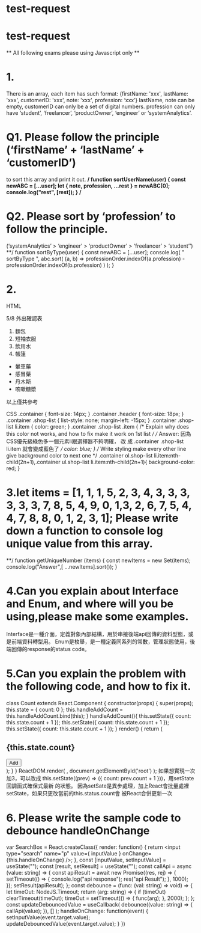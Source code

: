 # test-request
# test-request
** All following exams please using Javascript only **
# 1.
There is an array, each item has such format:
{firstName: 'xxx', lastName: 'xxx', customerID: 'xxx', note: 'xxx', 
profession: ‘xxx’}
lastName, note can be empty, customerID can only be a set of digital 
numbers.
profession can only have ‘student’, ‘freelancer’, ‘productOwner’, 
‘engineer’ or ‘systemAnalytics’.

# Q1. Please follow the principle (‘firstName’ + ‘lastName’ + ‘customerID’) 
to sort this array and print it out.
**/
function sortUserName(user) {
const newABC = [...user];
 let { note, profession, ...rest } = newABC[0];
 console.log("rest", [rest]);
}
/**
# Q2. Please sort by ‘profession’ to follow the principle. 
(‘systemAnalytics’ > ‘engineer’ > ‘productOwner’ > ‘freelancer’ > 
‘student’’)
**/
function sortByType(user) {
const newABC = [...user]; 
 console.log(
 " sortByType ",
 abc.sort(
 (a, b) =>
 professionOrder.indexOf(a.profession) -
 professionOrder.indexOf(b.profession)
 )
 );
}
# 2.
HTML
<div class="container">
<div class="header">5/8 外出確認表</div>
<div class="content">
<ol class="shop-list">
<li class="item">麵包</li>
<li class="item">短袖衣服</li>
<li class="item">飲用水</li>
<li class="item">帳篷</li>
</ol>
<ul class="shop-list">
<li class="item">暈車藥</li>
<li class="item">感冒藥</li>
<li class="item">丹木斯</li>
<li class="item">咳嗽糖漿</li>
</ul>
</div>
<div class="footer">以上僅共參考</div>
</div>

CSS
.container {
font-size: 14px;
}
.container .header 
{ font-size: 18px;
}
.container .shop-list 
{ list-style: none; 
margin-left: -15px;
}
.container .shop-list li.item 
{ color: green;
}
.container .shop-list .item {
/* Explain why does this color not works, and how to fix make it work on 
1st list */
/* Answer: 因為CSS優先級綠色多一個元素li跟選擇器不夠明確， 改
成 .container .shop-list li.item 就會變成藍色了 */
color: blue;
}
/* Write styling make every other line give background color to next one */
.container ol.shop-list li.item:nth-child(2n+1),.container ul.shop-list 
li.item:nth-child(2n+1){
 background-color: red;
 }

# 3.let items = [1, 1, 1, 5, 2, 3, 4, 3, 3, 3, 3, 3, 3, 7, 8, 5, 4, 9, 0, 1,3, 2, 6, 7, 5, 4, 4, 7, 8, 8, 0, 1, 2, 3, 1]; Please write down a function to console log unique value from this array.
**/
function getUniqueNumber (items) {
const newItems = new Set(items);
console.log("Answer",[ ...newItems].sort());
}
# 4.Can you explain about Interface and Enum, and where will you be using,please make some examples.
Interface是一種介面，定義對象內部結構，用於串接後端api回傳的資料型態，或是前端資料轉型用。
Enum是枚舉，是一種定義同系列的常數，管理狀態使用，後端回傳的response的status code。
# 5.Can you explain the problem with the following code, and how to fix it. 
class Count extends React.Component 
{ constructor(props) {
super(props);
this.state = { count: 0 };
this.handleAddCount = this.handleAddCount.bind(this);
}
handleAddCount(){
this.setState({ count: this.state.count + 1 }); 
this.setState({ count: this.state.count + 1 }); 
this.setState({ count: this.state.count + 1 });
}
render() 
{ return 
(
<div>
<h2>{this.state.count}</h2>
<button onClick={this.handleAddCount}>Add</button>
</div>
);
}
}
ReactDOM.render(
<Count />, 
document.getElementById('root')
);
如果想實現一次加3，可以改成 this.setState((prev) => ({ count: prev.count + 1 }))，用setState回調函式確保式最新
的狀態。
因為setSate是異步處理，加上React會批量處裡setState，如果只更改當前的this.status.count會
被React合併更新一次

# 6. Please write the sample code to debounce handleOnChange
var SearchBox = 
React.createClass({ render: 
function() {
return <input type="search" name="p" value={ inputValue }
onChange={this.handleOnChange}
/>;
},
const [inputValue, setInputValue] = useState("");
const [result, setResult] = useState("");
const callApi = async (value: string) => {
 const apiResult = await new Promise<string>((res, rej) => {
 setTimeout(() => {
 console.log("api response");
 res("api Result");
 }, 1000);
 });
 setResult(apiResult);
 };
const debounce = (func: (val: string) => void) => {
 let timeOut: NodeJS.Timeout;
 return (arg: string) => {
 if (timeOut) clearTimeout(timeOut);
 timeOut = setTimeout(() => {
 func(arg);
 }, 2000);
 };
 };
 const updateDebouncedValue = useCallback(
 debounce((value: string) => {
 callApi(value);
 }),
 []
 );
handleOnChange: function(event) {
setInputValue(event.target.value);
 updateDebouncedValue(event.target.value);
}
})
